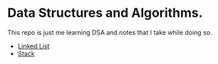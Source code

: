 # Data Structures and Algorithms.

This repo is just me learning DSA and notes that I take while doing so.

- [Linked List](/DSA/LinkedList/)
- [Stack](/DSA/Stack/)
